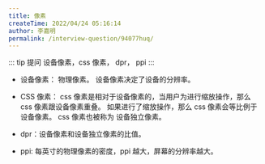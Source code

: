 ```yaml
---
title: 像素
createTime: 2022/04/24 05:16:14
author: 李嘉明
permalink: /interview-question/94077huq/
---
```


::: tip 提问
设备像素，css 像素， dpr， ppi
:::

- 设备像素： 物理像素。 设备像素决定了设备的分辨率。
- CSS 像素： css 像素是相对于设备像素的，当用户为进行缩放操作，那么 css 像素跟设备像素重叠。
  如果进行了缩放操作，那么 css 像素会等比例于设备像素。
  css 像素也被称为 设备独立像素。

- dpr：设备像素和设备独立像素的比值。
- ppi: 每英寸的物理像素的密度，ppi 越大，屏幕的分辨率越大。
